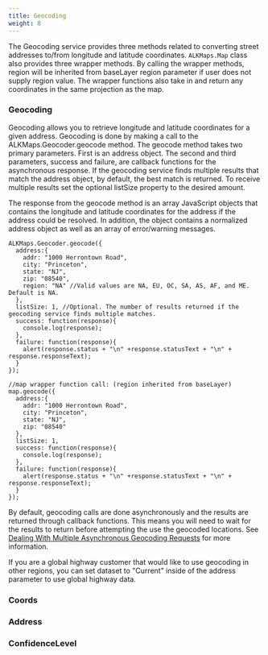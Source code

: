 ```yaml
---
title: Geocoding
weight: 8
---
```


The Geocoding service provides three methods related to converting street addresses to/from longitude and latitude coordinates. `ALKMaps.Map` class also provides three wrapper methods. By calling the wrapper methods, region will be inherited from baseLayer region parameter if user does not supply region value. The wrapper functions also take in and return any coordinates in the same projection as the map.

### Geocoding

Geocoding allows you to retrieve longitude and latitude coordinates for a given address. Geocoding is done by making a call to the ALKMaps.Geocoder.geocode method. The geocode method takes two primary parameters. First is an address object. The second and third parameters, success and failure, are callback functions for the asynchronous response. If the geocoding service finds multiple results that match the address object, by default, the best match is returned. To receive multiple results set the optional listSize property to the desired amount.

The response from the geocode method is an array JavaScript objects that contains the longitude and latitude coordinates for the address if the address could be resolved. In addition, the object contains a normalized address object as well as an array of error/warning messages.

```
ALKMaps.Geocoder.geocode({
  address:{
    addr: "1000 Herrontown Road",
    city: "Princeton",
    state: "NJ",
    zip: "08540",
    region: "NA" //Valid values are NA, EU, OC, SA, AS, AF, and ME. Default is NA.
  },
  listSize: 1, //Optional. The number of results returned if the geocoding service finds multiple matches.
  success: function(response){
    console.log(response);
  },
  failure: function(response){
    alert(response.status + "\n" +response.statusText + "\n" + response.responseText);
  }
});
```

```
//map wrapper function call: (region inherited from baseLayer)
map.geocode({
  address:{
    addr: "1000 Herrontown Road",
    city: "Princeton",
    state: "NJ",
    zip: "08540"
  },
  listSize: 1,
  success: function(response){
    console.log(response);
  },
  failure: function(response){
    alert(response.status + "\n" +response.statusText + "\n" + response.responseText);
  }
});
```

By default, geocoding calls are done asynchronously and the results are returned through callback functions. This means you will need to wait for the results to return before attempting the use the geocoded locations. See [Dealing With Multiple Asynchronous Geocoding Requests](#) for more information.

If you are a global highway customer that would like to use geocoding in other regions, you can set dataset to "Current" inside of the address parameter to use global highway data.

### Coords

### Address

### ConfidenceLevel
